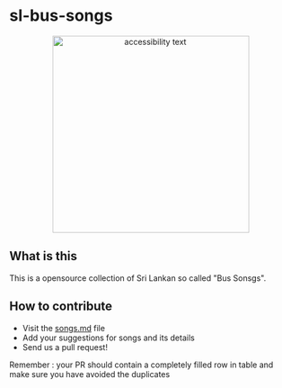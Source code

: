 # sl-bus-songs

<p align="center">
  <img src="https://github.com/Open-SL/sl-bus-songs/blob/master/bus.jpg" width="350" alt="accessibility text">
</p>

## What is this
This is a opensource collection of Sri Lankan so called "Bus Sonsgs".

## How to contribute
- Visit the [songs.md](https://github.com/Open-SL/sl-bus-songs/blob/master/songs.md) file
- Add your suggestions for songs and its details
- Send us a pull request!

Remember : your PR should contain a completely filled row in table and make sure you have avoided the duplicates
